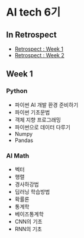 # AI tech 6기 

## In Retrospect
  * [Retrospect : Week 1](https://github.com/tmdqor/boostcamp_AI-Tech/blob/main/peer-session/retrospect_week1.md)
  * [Retrospect : Week 2](https://github.com/tmdqor/boostcamp_AI-Tech/blob/main/peer-session/retrospect_week2.md)

## Week 1
### Python
* 파이썬 AI 개발 환경 준비하기
* 파이썬 기초문법
* 객체 지향 프로그래밍
* 파이썬으로 데이터 다루기
* Numpy
* Pandas

### AI Math
* 벡터
* 행렬
* 경사하강법
* 딥러닝 학습방법
* 확률론
* 통계학
* 베이즈통계학
* CNN의 기초
* RNN의 기초
